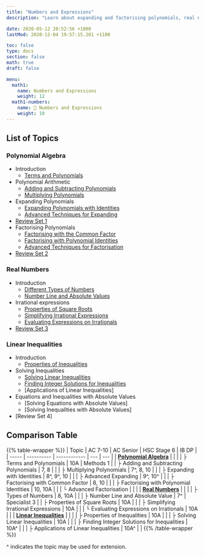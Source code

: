 ```yaml
---
title: "Numbers and Expressions"
description: "Learn about expanding and factorising polynomials, real numbers and surds, and solving inequalities."

date: 2020-05-12 20:52:56 +1000
lastMod: 2020-12-04 19:57:15.201 +1100

toc: false
type: docs
section: false
math: true
draft: false

menu:
  math1:
    name: Numbers and Expressions
    weight: 12
  math1-numbers:
    name: 📙 Numbers and Expressions
    weight: 10
---
```


## List of Topics

### Polynomial Algebra

- Introduction
  - [Terms and Polynomials](polynomials/terms-and-polynomials)
- Polynomial Arithmetic
  - [Adding and Subtracting Polynomials](polynomials/adding-polynomials)
  - [Multiplying Polynomials](polynomials/multiplying-polynomials)
- Expanding Polynomials
  - [Expanding Polynomials with Identities](polynomials/expanding-identities)
  - [Advanced Techniques for Expanding](polynomials/advanced-expanding)
- [Review Set 1](polynomials/review-1)
- Factorising Polynomials
  - [Factorising with the Common Factor](polynomials/factorising-common-factor/)
  - [Factorising with Polynomial Identities](polynomials/factorising-identities/)
  - [Advanced Techniques for Factorisation](polynomials/advanced-factorising)
- [Review Set 2](polynomials/review-2)

### Real Numbers

- Introduction
  - [Different Types of Numbers](numbers/types-of-numbers)
  - [Number Line and Absolute Values](numbers/absolute-value)
- Irrational expressions
  - [Properties of Square Roots](numbers/square-roots/)
  - [Simplifying Irrational Expressions](numbers/simplifying-irrationals/)
  - [Evaluating Expressions on Irrationals](numbers/evaluating-expressions-irrationals)
- [Review Set 3](numbers/review-3/)

### Linear Inequalities

- Introduction
  - [Properties of Inequalities](inequalities/properties)
- Solving Inequalities
  - [Solving Linear Inequalities](inequalities/solving_inequalities/)
  - [Finding Integer Solutions for Inequalities](inequalities/integer-solutions)
  - [Applications of Linear Inequalities]
- Equations and Inequalities with Absolute Values
  - [Solving Equations with Absolute Values]
  - [Solving Inequalities with Absolute Values]
- [Review Set 4]

## Comparison Table

{{% table-wrapper %}}
| Topic | AC 7-10 | AC Senior | HSC Stage 6 | IB DP |
| ----- | ---------- | ------------ | --- | --- |
| **[Polynomial Algebra](polynomials/)** | | |
| ├ Terms and Polynomials | 10A | Methods 1 |
| ├ Adding and Subtracting Polynomials | 7, 8 | |
| ├ Multiplying Polynomials | 7^, 8, 10 | |
| ├ Expanding with Identities | 8^, 9^, 10 | |
| ├ Advanced Expanding | 9^, 10^ | |
| ├ Factorising with Common Factor | 8, 10 | |
| ├ Factorising with Polynomial Identities | 10, 10A | |
| └ Advanced Factorisation | | |
| **[Real Numbers](numbers/)** | | |
| ├ Types of Numbers | 8, 10A | |
| ├ Number Line and Absolute Value | 7^ | Specialist 3 |
| ├ Properties of Square Roots | 10A | |
| ├ Simplifying Irrational Expressions | 10A | |
| └ Evaluating Expressions on Irrationals | 10A | |
| **[Linear Inequalities](inequalities/)** | | |
| ├ Properties of Inequalities | 10A | |
| ├ Solving Linear Inequalities | 10A | |
| ├ Finding Integer Solutions for Inequalities | 10A^ | |
| ├ Applications of Linear Inequalities | 10A^ | |
{{% /table-wrapper %}}

^ indicates the topic may be used for extension.
